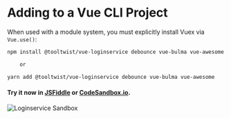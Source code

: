 # Adding to a Vue CLI Project

When used with a module system, you must explicitly install Vuex via `Vue.use()`:



```bash
npm install @tooltwist/vue-loginservice debounce vue-bulma vue-awesome --save

    or

yarn add @tooltwist/vue-loginservice debounce vue-bulma vue-awesome
```

#### Try it now in [JSFiddle](https://jsfiddle.net/philcal/eywraw8t/128719/) or [CodeSandbox.io](https://codesandbox.io/s/x3yonn48xw).

![Loginservice Sandbox](/images/loginservice-codesandbox.png)

